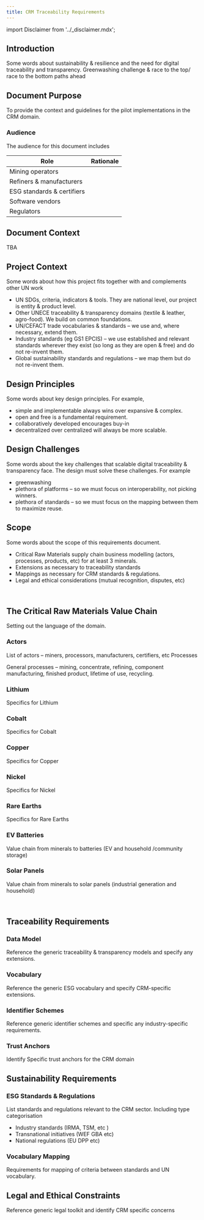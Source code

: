 ```yaml
---
title: CRM Traceability Requirements
---
```


import Disclaimer from '../\_disclaimer.mdx';

<Disclaimer />

## Introduction

Some words about sustainability & resilience and the need for digital traceability and transparency.  Greenwashing challenge & race to the top/ race to the bottom paths ahead

## Document Purpose

To provide the context and guidelines for the pilot implementations in the CRM domain.

### Audience 

The audience for this document includes

Role | Rationale
--|--
Mining operators | 
Refiners & manufacturers |
ESG standards & certifiers |
Software vendors |
Regulators |

## Document Context

TBA

## Project Context

Some words about how this project fits together with and complements other UN work

* UN SDGs, criteria, indicators & tools. They are national level, our project is entity & product level.
* Other UNECE traceability & transparency domains (textile & leather, agro-food).  We build on common foundations.  
* UN/CEFACT trade vocabularies & standards – we use and, where necessary, extend them.
* Industry standards (eg GS1 EPCIS) – we use established and relevant standards wherever they exist (so long as they are open & free) and do not re-invent them.
* Global sustainability standards and regulations – we map them but do not re-invent them.

## Design Principles 

Some words about key design principles.  For example,
* simple and implementable always wins over expansive & complex.
* open and free is a fundamental requirement.
* collaboratively developed encourages buy-in
* decentralized over centralized will always be more scalable.

## Design Challenges

Some words about the key challenges that scalable digital traceability & transparency face.  The design must solve these challenges.  For example
* greenwashing
* plethora of platforms – so we must focus on interoperability, not picking winners.
* plethora of standards – so we must focus on the mapping between them to maximize reuse.


## Scope 

Some words about the scope of this requirements document.  

* Critical Raw Materials supply chain business modelling (actors, processes, products, etc) for at least 3 minerals.
* Extensions as necessary to traceability standards
* Mappings as necessary for CRM standards & regulations.
* Legal and ethical considerations (mutual recognition, disputes, etc)

 
## The Critical Raw Materials Value Chain

Setting out the language of the domain.

### Actors

List of actors – miners, processors, manufacturers, certifiers,  etc
Processes

General processes – mining, concentrate, refining, component manufacturing, finished product, lifetime of use, recycling.

### Lithium

Specifics for Lithium

### Cobalt

Specifics for Cobalt

### Copper

Specifics for Copper

### Nickel

Specifics for Nickel

### Rare Earths

Specifics for Rare Earths

### EV Batteries

Value chain from minerals to batteries (EV and household /community storage)

### Solar Panels

Value chain from minerals to solar panels (industrial generation and household)


 
## Traceability Requirements

### Data Model

Reference the generic traceability & transparency models and specify any extensions.

### Vocabulary

Reference the generic ESG vocabulary and specify CRM-specific extensions.

### Identifier Schemes

Reference generic identifier schemes and specific any industry-specific requirements.

### Trust Anchors

Identify Specific trust anchors for the CRM domain
 
## Sustainability Requirements

### ESG Standards & Regulations

List standards and regulations relevant to the CRM sector. Including type categorisation
* Industry standards (IRMA, TSM, etc )
* Transnational initiatives (WEF GBA etc)
* National regulations (EU DPP etc)

### Vocabulary Mapping

Requirements for mapping of criteria between standards and UN vocabulary.


## Legal and Ethical Constraints

Reference generic legal toolkit and identify CRM specific concerns



 
